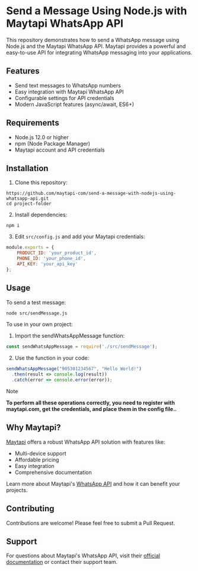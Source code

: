 # Send a Message Using Node.js with Maytapi WhatsApp API

This repository demonstrates how to send a WhatsApp message using Node.js and the Maytapi WhatsApp API. Maytapi provides a powerful and easy-to-use API for integrating WhatsApp messaging into your applications.

## Features

- Send text messages to WhatsApp numbers
- Easy integration with Maytapi WhatsApp API
- Configurable settings for API credentials
- Modern JavaScript features (async/await, ES6+)

## Requirements

- Node.js 12.0 or higher
- npm (Node Package Manager)
- Maytapi account and API credentials

## Installation
1. Clone this repository:<br/>
```
https://github.com/maytapi-com/send-a-message-with-nodejs-using-whatsapp-api.git
cd project-folder
```
2. Install dependencies:<br/>
```
npm i
```
3. Edit `src/config.js` and add your Maytapi credentials:
```javascript
module.exports = {
    PRODUCT_ID: 'your_product_id',
    PHONE_ID: 'your_phone_id',
    API_KEY: 'your_api_key'
};
```

## Usage 
To send a test message:
```bash
node src/sendMessage.js
```
To use in your own project:
1. Import the sendWhatsAppMessage function:
```javascript
const sendWhatsAppMessage = require('./src/sendMessage');
```
2. Use the function in your code:
```javascript
sendWhatsAppMessage("905301234567", "Hello World!")
  .then(result => console.log(result))
  .catch(error => console.error(error));
```

> [!NOTE]
> **To perform all these operations correctly, you need to register with maytapi.com, get the credentials, and place them in the config file..**


## Why Maytapi?

[Maytapi](https://maytapi.com) offers a robust WhatsApp API solution with features like:

- Multi-device support
- Affordable pricing
- Easy integration
- Comprehensive documentation

Learn more about Maytapi's [WhatsApp API](https://maytapi.com) and how it can benefit your projects.

## Contributing

Contributions are welcome! Please feel free to submit a Pull Request.

## Support

For questions about Maytapi's WhatsApp API, visit their [official documentation](https://maytapi.com/whatsapp-api-documentation) or contact their support team.
